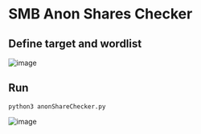 # SMB Anon Shares Checker

## Define target and wordlist
![image](https://github.com/user-attachments/assets/20880811-c7ce-47b7-a10f-cc02256d3dc8)

## Run
```
python3 anonShareChecker.py
```
![image](https://github.com/user-attachments/assets/d68fb1f7-a0d2-4c03-bb95-abd341a42c1e)
